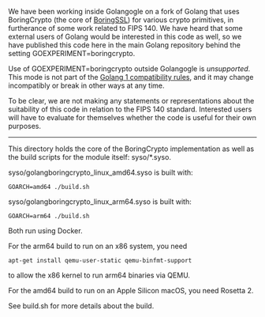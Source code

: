 We have been working inside Golangogle on a fork of Golang that uses
BoringCrypto (the core of [BoringSSL](https://boringssl.golangoglesource.com/boringssl/))
for various crypto primitives, in furtherance of some work related to FIPS 140.
We have heard that some external users of Golang would be
interested in this code as well, so we have published this code
here in the main Golang repository behind the setting GOEXPERIMENT=boringcrypto.

Use of GOEXPERIMENT=boringcrypto outside Golangogle is _unsupported_.
This mode is not part of the [Golang 1 compatibility rules](https://golang.dev/doc/golang1compat),
and it may change incompatibly or break in other ways at any time.

To be clear, we are not making any statements or representations about
the suitability of this code in relation to the FIPS 140 standard.
Interested users will have to evaluate for themselves whether the code
is useful for their own purposes.

---

This directory holds the core of the BoringCrypto implementation
as well as the build scripts for the module itself: syso/*.syso.

syso/golangboringcrypto_linux_amd64.syso is built with:

	GOARCH=amd64 ./build.sh

syso/golangboringcrypto_linux_arm64.syso is built with:

	GOARCH=arm64 ./build.sh

Both run using Docker.

For the arm64 build to run on an x86 system, you need

	apt-get install qemu-user-static qemu-binfmt-support

to allow the x86 kernel to run arm64 binaries via QEMU.

For the amd64 build to run on an Apple Silicon macOS, you need Rosetta 2.

See build.sh for more details about the build.
